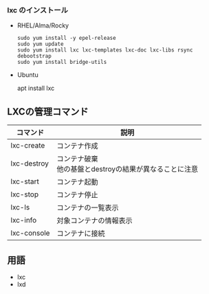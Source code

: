 
### lxc のインストール


- RHEL/Alma/Rocky
  
  ```
  sudo yum install -y epel-release
  sudo yum update
  sudo yum install lxc lxc-templates lxc-doc lxc-libs rsync debootstrap
  sudo yum install bridge-utils
  ```

- Ubuntu

  apt install lxc

## LXCの管理コマンド

|コマンド|説明|
|--|--|
|lxc-create|コンテナ作成|
|lxc-destroy|コンテナ破棄</br>他の基盤とdestroyの結果が異なることに注意|
|lxc-start|コンテナ起動|
|lxc-stop|コンテナ停止|
|lxc-ls|コンテナの一覧表示|
|lxc-info|対象コンテナの情報表示|
|lxc-console|コンテナに接続|

## 用語
- lxc
- lxd